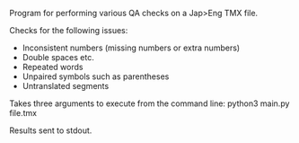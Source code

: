 Program for performing various QA checks on a Jap>Eng TMX file.

Checks for the following issues:
  - Inconsistent numbers (missing numbers or extra numbers)
  - Double spaces etc.
  - Repeated words
  - Unpaired symbols such as parentheses
  - Untranslated segments

Takes three arguments to execute from the command line:
  python3 main.py file.tmx

Results sent to stdout.
